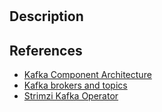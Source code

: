 # 

## Description

## References
- [Kafka Component Architecture](https://strimzi.io/docs/operators/latest/overview.html#kafka-concepts-components_str)
- [Kafka brokers and topics](https://strimzi.io/docs/operators/latest/overview.html#kafka-concepts-key_str)
- [Strimzi Kafka Operator](https://github.com/strimzi/strimzi-kafka-operator)